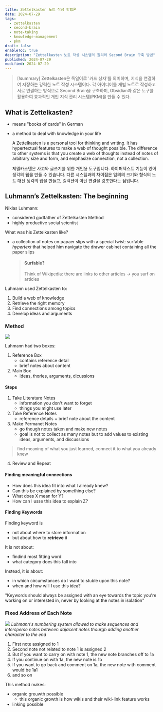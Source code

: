 ```yaml
---
title: Zettelkasten 노트 작성 방법론
date: 2024-07-29
tags:
  - zettelkasten
  - second-brain
  - note-taking
  - knowledge-management
  - pkm
draft: false
enableToc: true
description: "Zettelkasten 노트 작성 시스템의 원리와 Second Brain 구축 방법"
published: 2024-07-29
modified: 2024-07-29
---
```


> [!summary]
> Zettelkasten은 독일어로 '카드 상자'를 의미하며, 지식을 연결하여 저장하는 강력한 노트 작성 시스템이다. 각 아이디어를 개별 노트로 작성하고 서로 연결하는 방식으로 Second Brain을 구축하며, Obsidian과 같은 도구를 활용하여 효과적인 개인 지식 관리 시스템(PKM)을 만들 수 있다.

## What is Zettelkasten?
- means "books of cards" in German
- a method to deal with knowledge in your life

	A Zettelkasten is a personal tool for thinking and writing. It has hypertextual features to make a web of thought possible. The difference to other systems is that you create a web of thoughts instead of notes of arbitrary size and form, and emphasize connection, not a collection.
	
	제텔카스텐은 사고와 글쓰기를 위한 개인용 도구입니다. 하이퍼텍스트 기능이 있어 생각의 웹을 만들 수 있습니다. 다른 시스템과의 차이점은 임의의 크기와 형식의 노트 대신 생각의 웹을 만들고, 컬렉션이 아닌 연결을 강조한다는 점입니다.


## Luhmann’s Zettelkasten: The beginning

Niklas Luhmann: 
- considered godfather of Zettelkasten Method
- highly productive social scientist

What was his Zettelkasten like?
- a collection of notes on papaer slips with a special twist: surfable *hypertext* that helped him navigate the drawer cabinet containing all the paper slips
	> #### Surfable? 
	> Think of Wikipedia: there are links to other articles → you surf on articles

Luhmann used Zettelkasten to: 
1. Build a web of knowledge
2. Retrieve the right memory
3. Find connections among topics
4. Develop ideas and arguments

### Method


![](https://i.imgur.com/z9PAqU1.png)

Luhmann had two boxes:
1. Reference Box
	- contains reference detail
	- brief notes about content
2. Main Box
	- Ideas, thories, arguments, dicussions

#### Steps

1. Take Literature Notes
	- information you don't want to forget
	- things you might use later
2. Take Reference Notes
	- reference details + brief note about the content
3. Make Permanet Notes
	- go though notes taken and make new notes
	- goal is not to collect as many notes but to add values to existing ideas, arguments, and discussions
> find meaning of what you just learned, connect it to what you already knew

4. Review and Repeat

#### Finding meaningful connections
- How does this idea fit into what I already knew?
- Can this be explained by something else?
- What does X mean for Y?
- How can I usse this idea to explain Z?


#### Finding Keywords

Finding keyword is
- not about where to store information
- but about how to **retrieve** it

It is not about:
- findind most fitting word
- what category does this fall into

Instead, it is about:
- in which circumstances do I want to stuble upon this note?
- when and how will I use this idea?

"Keywords should always be assigned with an eye towards the topic you're working on or interested in, never by looking at the notes in isolation"



### Fixed Address of Each Note



![](https://i.imgur.com/8Qn0Wlb.png)
*Luhmann's numbering system allowed to make sequences and intersperse notes between dajacent notes thourgh adding another character to the end*


1. First note assigned to 1
2. Second note not related to note 1 is assigned 2
3. But if you want to carry on with note 1, the new note branches off to 1a
4. If you continue on with 1a, the new note is 1b
5. If you want to go back and comment on 1a, the new note with comment would be 1a1
6. and so on

This method makes:
- organic grouwth possible
	- this organic growth is how wikis and their wiki-link feature works
- linking possible

